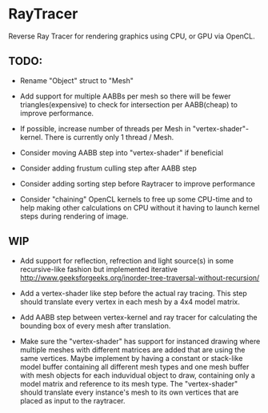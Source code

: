 # RayTracer
Reverse Ray Tracer for rendering graphics using CPU, or GPU via OpenCL.

## TODO:
- Rename "Object" struct to "Mesh"

- Add support for multiple AABBs per mesh so there will be fewer triangles(expensive) to check for intersection per AABB(cheap) to improve performance.

- If possible, increase number of threads per Mesh in "vertex-shader"-kernel. There is currently only 1 thread / Mesh.

- Consider moving AABB step into "vertex-shader" if beneficial

- Consider adding frustum culling step after AABB step

- Consider adding sorting step before Raytracer to improve performance

- Consider "chaining" OpenCL kernels to free up some CPU-time and to help making other calculations on CPU without it having to launch kernel steps during rendering of image.

## WIP

- Add support for reflection, refrection and light source(s) in some recursive-like fashion but implemented iterative http://www.geeksforgeeks.org/inorder-tree-traversal-without-recursion/

- Add a vertex-shader like step before the actual ray tracing. This step should translate every vertex in each mesh by a 4x4 model matrix.

- Add AABB step between vertex-kernel and ray tracer for calculating the bounding box of every mesh after translation.

- Make sure the "vertex-shader" has support for instanced drawing where multiple meshes with different matrices are added that are using the same vertices. Maybe implement by having a constant or stack-like model buffer containing all different mesh types and one mesh buffer with mesh objects for each induvidual object to draw, containing only a model matrix and reference to its mesh type. The "vertex-shader" should translate every instance's mesh to its own vertices that are placed as input to the raytracer.
